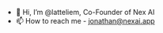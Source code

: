 - 👋 Hi, I’m @latteliem, Co-Founder of Nex AI
- 📫 How to reach me - jonathan@nexai.app

<!---
latteliem/latteliem is a ✨ special ✨ repository because its `README.md` (this file) appears on your GitHub profile.
You can click the Preview link to take a look at your changes.
--->
